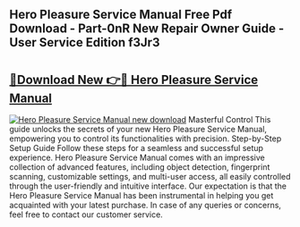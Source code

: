 ## Hero Pleasure Service Manual Free Pdf Download - Part-0nR New Repair Owner Guide - User Service Edition f3Jr3

# <h2><a href="http://bc83221.oget.top/?id=Hero+Pleasure+Service+Manual">🔗Download New 👉🔴 Hero Pleasure Service Manual</a></h2>

[![Hero Pleasure Service Manual new download](https://i.imgur.com/5g1atiW.png)](http://bc83221.oget.top/?id=Hero+Pleasure+Service+Manual)
Masterful Control This guide unlocks the secrets of your new Hero Pleasure Service Manual, empowering you to control its functionalities with precision. Step-by-Step Setup Guide Follow these steps for a seamless and successful setup experience. Hero Pleasure Service Manual comes with an impressive collection of advanced features, including object detection, fingerprint scanning, customizable settings, and multi-user access, all easily controlled through the user-friendly and intuitive interface. Our expectation is that the Hero Pleasure Service Manual has been instrumental in helping you get acquainted with your latest purchase. In case of any queries or concerns, feel free to contact our customer service.
